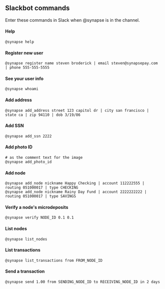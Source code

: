 ## Slackbot commands
Enter these commands in Slack when @synapse is in the channel.

#### Help
```
@synapse help
```

#### Register new user
```
@synapse register name steven broderick | email steven@synapsepay.com | phone 555-555-5555
```

#### See your user info
```
@synapse whoami
```

#### Add address
```
@synapse add_address street 123 capitol dr | city san francisco | state ca | zip 94110 | dob 3/19/86
```

#### Add SSN
```
@synapse add_ssn 2222
```

#### Add photo ID
```
# as the comment text for the image
@synapse add_photo_id
```

#### Add node
```
@synapse add_node nickname Happy Checking | account 112222555 | routing 051000017 | type CHECKING
@synapse add_node nickname Rainy Day Fund | account 2222222222 | routing 051000017 | type SAVINGS
```

#### Verify a node's microdeposits
```
@synapse verify NODE_ID 0.1 0.1
```

#### List nodes
```
@synapse list_nodes
```

#### List transactions
```
@synapse list_transactions from FROM_NODE_ID
```

#### Send a transaction
```
@synapse send 1.00 from SENDING_NODE_ID to RECEIVING_NODE_ID in 2 days
```
